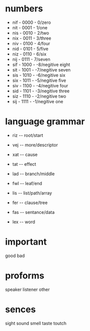 
# numbers

- nif - 0000 - 0/zero
- nit - 0001 - 1/one
- nis - 0010 - 2/two
- nix - 0011 - 3/three
- niv - 0100 - 4/four
- nid - 0101 - 5/five
- niz - 0110 - 6/six
- nij - 0111 - 7/seven
- sif - 1000 - -8/negitive eight
- sit - 1001 - -7/negitive seven
- sis - 1010 - -6/negitive six
- six - 1011 - -5/negitive five
- siv - 1100 - -4/negitive four
- sid - 1101 - -3/negitive three
- siz - 1110 - -2/negitive two
- sij - 1111 - -1/negitive one

# language grammar

- riz -- root/start
- vej -- more/descriptor

- xat -- cause
- tat -- effect
- lad -- branch/middle
- fwl -- leaf/end

- lis -- list/path/array
- fer -- clause/tree
- fas -- sentance/data
- lex -- word

# important

good
bad

# proforms

speaker
listener
other

# sences

sight
sound
smell
taste
toutch

# 
